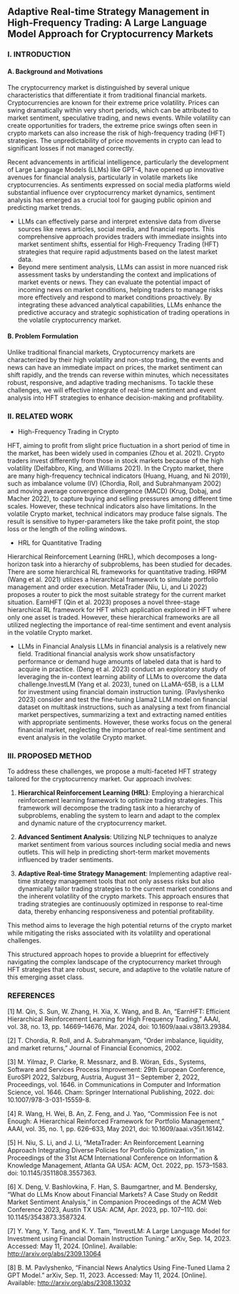 ## Adaptive Real-time Strategy Management in High-Frequency Trading: A Large Language Model Approach for Cryptocurrency Markets

### I. INTRODUCTION

#### A. Background and Motivations
The cryptocurrency market is distinguished by several unique characteristics that differentiate it from traditional financial markets. Cryptocurrencies are known for their extreme price volatility. Prices can swing dramatically within very short periods, which can be attributed to market sentiment, speculative trading, and news events.  While volatility can create opportunities for traders, the extreme price swings often seen in crypto markets can also increase the risk of high-frequency trading (HFT) strategies. The unpredictability of price movements in crypto can lead to significant losses if not managed correctly. 

Recent advancements in artificial intelligence, particularly the development of Large Language Models (LLMs) like GPT-4, have opened up innovative avenues for financial analysis, particularly in volatile markets like cryptocurrencies. As sentiments expressed on social media platforms wield substantial influence over cryptocurrency market dynamics, sentiment analysis has emerged as a crucial tool for gauging public opinion and predicting market trends. 
* LLMs can effectively parse and interpret extensive data from diverse sources like news articles, social media, and financial reports. This comprehensive approach provides traders with immediate insights into market sentiment shifts, essential for High-Frequency Trading (HFT) strategies that require rapid adjustments based on the latest market data.
* Beyond mere sentiment analysis, LLMs can assist in more nuanced risk assessment tasks by understanding the context and implications of market events or news. They can evaluate the potential impact of incoming news on market conditions, helping traders to manage risks more effectively and respond to market conditions proactively. By integrating these advanced analytical capabilities, LLMs enhance the predictive accuracy and strategic sophistication of trading operations in the volatile cryptocurrency market.

#### B. Problem Formulation
Unlike traditional financial markets, Cryptocurrency markets are characterized by their high volatility and non-stop trading, the events and news can have an immediate impact on prices, the market sentiment can shift rapidly, and the trends can reverse within minutes, which necessitates robust, responsive, and adaptive trading mechanisms. To tackle these challenges, we will effective integrate of real-time sentiment and event analysis into HFT strategies to enhance decision-making and profitability.

### II. RELATED WORK
* High-Frequency Trading in Crypto 

HFT, aiming to profit from slight price fluctuation in a short period of time in the market, has been widely used in companies (Zhou et al. 2021). Crypto traders invest differently from those in stock markets because of the high volatility (Delfabbro, King, and Williams 2021). In the Crypto market, there are many high-frequency technical indicators (Huang, Huang, and Ni 2019), such as imbalance volume (IV) (Chordia, Roll, and Subrahmanyam 2002) and moving average convergence divergence (MACD) (Krug, Dobaj, and Macher 2022), to capture buying and selling pressures among different time scales. However, these technical indicators also have limitations. In the volatile Crypto market, technical indicators may produce false signals. The result is sensitive to hyper-parameters like the take profit point, the stop loss or the length of the rolling windows.

* HRL for Quantitative Trading 

Hierarchical Reinforcement Learning (HRL), which decomposes a long-horizon task into a hierarchy of subproblems, has been studied for decades. There are some hierarchical RL frameworks for quantitative trading. HRPM (Wang et al. 2021) utilizes a hierarchical framework to simulate portfolio management and order execution. MetaTrader (Niu, Li, and Li 2022) proposes a router to pick the most suitable strategy for the current market situation. EarnHFT (Qin et al. 2023) proposes a novel three-stage hierarchical RL framework for HFT which application explored in HFT where only one asset is traded. However, these hierarchical frameworks are all utilized neglecting the importance of real-time sentiment and event analysis in the volatile Crypto market.

* LLMs in Financial Analysis
LLMs in financial analysis is a relatively new field. Traditional financial analysis work show unsatisfactory performance or demand huge amounts of labeled data that is hard to acquire in practice. (Deng et al. 2023) conduct an exploratory study of leveraging the in-context learning ability of LLMs to overcome the data challenge.InvestLM (Yang et al. 2023), tuned on LLaMA-65B, is a LLM for investment using financial domain instruction tuning. (Pavlyshenko 2023) consider and test the fine-tuning Llama2 LLM model on financial dataset on multitask instructions, such as analysing a text from financial market perspectives, summarizing a text and extracting named entities with appropriate sentiments. However, these works focus on the general financial market, neglecting the importance of real-time sentiment and event analysis in the volatile Crypto market.

### III. PROPOSED METHOD
To address these challenges, we propose a multi-faceted HFT strategy tailored for the cryptocurrency market. Our approach involves:

1. **Hierarchical Reinforcement Learning (HRL)**: Employing a hierarchical reinforcement learning framework to optimize trading strategies. This framework will decompose the trading task into a hierarchy of subproblems, enabling the system to learn and adapt to the complex and dynamic nature of the cryptocurrency market.

2. **Advanced Sentiment Analysis**: Utilizing NLP techniques to analyze market sentiment from various sources including social media and news outlets. This will help in predicting short-term market movements influenced by trader sentiments.
   
3. **Adaptive Real-time Strategy Management**: Implementing adaptive real-time strategy management tools that not only assess risks but also dynamically tailor trading strategies to the current market conditions and the inherent volatility of the crypto markets. This approach ensures that trading strategies are continuously optimized in response to real-time data, thereby enhancing responsiveness and potential profitability.


This method aims to leverage the high potential returns of the crypto market while mitigating the risks associated with its volatility and operational challenges.

This structured approach hopes to provide a blueprint for effectively navigating the complex landscape of the cryptocurrency market through HFT strategies that are robust, secure, and adaptive to the volatile nature of this emerging asset class.

### REFERENCES
[1] M. Qin, S. Sun, W. Zhang, H. Xia, X. Wang, and B. An, “EarnHFT: Efficient Hierarchical Reinforcement Learning for High Frequency Trading,” AAAI, vol. 38, no. 13, pp. 14669–14676, Mar. 2024, doi: 10.1609/aaai.v38i13.29384. 

[2] T. Chordia, R. Roll, and A. Subrahmanyam, “Order imbalance, liquidity, and market returns,” Journal of Financial Economics, 2002.

[3] M. Yilmaz, P. Clarke, R. Messnarz, and B. Wöran, Eds., Systems, Software and Services Process Improvement: 29th European Conference, EuroSPI 2022, Salzburg, Austria, August 31 – September 2, 2022, Proceedings, vol. 1646. in Communications in Computer and Information Science, vol. 1646. Cham: Springer International Publishing, 2022. doi: 10.1007/978-3-031-15559-8. 

[4] R. Wang, H. Wei, B. An, Z. Feng, and J. Yao, “Commission Fee is not Enough: A Hierarchical Reinforced Framework for Portfolio Management,” AAAI, vol. 35, no. 1, pp. 626–633, May 2021, doi: 10.1609/aaai.v35i1.16142. 

[5] H. Niu, S. Li, and J. Li, “MetaTrader: An Reinforcement Learning Approach Integrating Diverse Policies for Portfolio Optimization,” in Proceedings of the 31st ACM International Conference on Information & Knowledge Management, Atlanta GA USA: ACM, Oct. 2022, pp. 1573–1583. doi: 10.1145/3511808.3557363. 

[6] X. Deng, V. Bashlovkina, F. Han, S. Baumgartner, and M. Bendersky, “What do LLMs Know about Financial Markets? A Case Study on Reddit Market Sentiment Analysis,” in Companion Proceedings of the ACM Web Conference 2023, Austin TX USA: ACM, Apr. 2023, pp. 107–110. doi: 10.1145/3543873.3587324. 

[7] Y. Yang, Y. Tang, and K. Y. Tam, “InvestLM: A Large Language Model for Investment using Financial Domain Instruction Tuning.” arXiv, Sep. 14, 2023. Accessed: May 11, 2024. [Online]. Available: http://arxiv.org/abs/2309.13064 

[8] B. M. Pavlyshenko, “Financial News Analytics Using Fine-Tuned Llama 2 GPT Model.” arXiv, Sep. 11, 2023. Accessed: May 11, 2024. [Online]. Available: http://arxiv.org/abs/2308.13032
